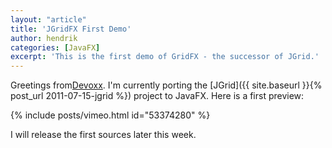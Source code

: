 ```yaml
---
layout: "article"
title: 'JGridFX First Demo'
author: hendrik
categories: [JavaFX]
excerpt: 'This is the first demo of GridFX - the successor of JGrid.'
---
```

Greetings from[Devoxx](http://www.devoxx.com). I'm currently porting the [JGrid]({{ site.baseurl }}{% post_url 2011-07-15-jgrid %}) project to JavaFX. Here is a first preview:

{% include posts/vimeo.html id="53374280" %}

I will release the first sources later this week.
